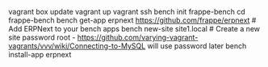 vagrant box update
vagrant up
vagrant ssh
bench init frappe-bench
cd frappe-bench
bench get-app erpnext https://github.com/frappe/erpnext         # Add ERPNext to your bench apps
bench new-site site1.local                      # Create a new site
password root - https://github.com/varying-vagrant-vagrants/vvv/wiki/Connecting-to-MySQL
will use password later
bench install-app erpnext             
